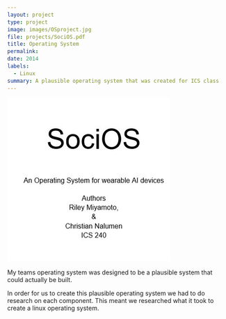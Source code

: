 ```yaml
---
layout: project
type: project
image: images/OSproject.jpg
file: projects/SociOS.pdf
title: Operating System
permalink: 
date: 2014
labels:
  - Linux
summary: A plausible operating system that was created for ICS class
---
```

<img class = "ui  circular image" src = "../images/OSproject.jpg">

My teams operating system was designed to be a plausible system that could actually be built.

In order for us to create this plausible operating system we had to do research on each component. This meant we researched what it took to create a linux operating system.

 
